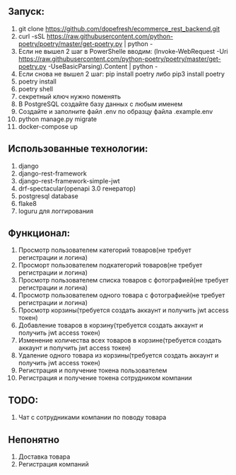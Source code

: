 ## Запуск:
1. git clone https://github.com/dopefresh/ecommerce_rest_backend.git
2. curl -sSL https://raw.githubusercontent.com/python-poetry/poetry/master/get-poetry.py | python -
2. Если не вышел 2 шаг в PowerShellе вводим: (Invoke-WebRequest -Uri https://raw.githubusercontent.com/python-poetry/poetry/master/get-poetry.py -UseBasicParsing).Content | python -
2. Если снова не вышел 2 шаг: pip install poetry либо pip3 install poetry
3. poetry install
4. poetry shell
5. секретный ключ нужно поменять
6. В PostgreSQL создайте базу данных с любым именем
7. Создайте и заполните файл .env по образцу файла .example.env
8. python manage.py migrate
9. docker-compose up

## Использованные технологии:
1. django
2. django-rest-framework
3. django-rest-framework-simple-jwt
4. drf-spectacular(openapi 3.0 генератор)
5. postgresql database
6. flake8
7. loguru для логгирования

## Функционал:
1. Просмотр пользователем категорий товаров(не требует регистрации и логина)
2. Просморт пользователем подкатегорий товаров(не требует регистрации и логина)
3. Просмотр пользователем списка товаров с фотографией(не требует регистрации и логина)
4. Просмотр пользователем одного товара с фотографией(не требует регистрации и логина)
5. Просмотр корзины(требуется создать аккаунт и получить jwt access токен)
6. Добавление товаров в корзину(требуется создать аккаунт и получить jwt access токен)
7. Изменение количества всех товаров в корзине(требуется создать аккаунт и получить jwt access токен)
8. Удаление одного товара из корзины(требуется создать аккаунт и получить jwt access токен)
9. Регистрация и получение токена пользователем
10. Регистрация и получение токена сотрудником компании

## TODO:
1. Чат с сотрудниками компании по поводу товара

## Непонятно
1. Доставка товара
2. Регистрация компаний

